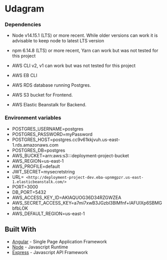 # Udagram

### Dependencies

- Node v14.15.1 (LTS) or more recent. While older versions can work it is advisable to keep node to latest LTS version

- npm 6.14.8 (LTS) or more recent, Yarn can work but was not tested for this project

- AWS CLI v2, v1 can work but was not tested for this project

- AWS EB CLI

- AWS RDS database running Postgres.

- AWS S3 bucket for Frontend.

- AWS Elastic Beanstalk for Backend.

### Environment variables

- POSTGRES_USERNAME=postgres
- POSTGRES_PASSWORD=myPassword
- POSTGRES_HOST=postgres.cc9v61kkjvuh.us-east-1.rds.amazonaws.com
- POSTGRES_DB=postgres
- AWS_BUCKET=arn:aws:s3:::deployment-project-bucket
- AWS_REGION=us-east-1
- AWS_PROFILE=default
- JWT_SECRET=mysecretstring
- URL=` <http://deployment-project-dev.eba-upnmgpzr.us-east-1.elasticbeanstalk.com/>`
- PORT=3000
- DB_PORT=5432
- AWS_ACCESS_KEY_ID=AKIAQUOG36D34RZGWZEA
- AWS_SECRET_ACCESS_KEY=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
- AWS_DEFAULT_REGION=us-east-1

## Built With

- [Angular](https://angular.io/) - Single Page Application Framework
- [Node](https://nodejs.org) - Javascript Runtime
- [Express](https://expressjs.com/) - Javascript API Framework